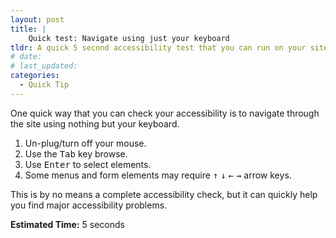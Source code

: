 ```yaml
---
layout: post
title: |
    Quick test: Navigate using just your keyboard
tldr: A quick 5 second accessibility test that you can run on your sites right now.
# date:
# last_updated:
categories:
  - Quick Tip
---
```

One quick way that you can check your accessibility is to navigate through the site using nothing but your keyboard.

1. Un-plug/turn off your mouse.
2. Use the <kbd>Tab</kbd> key browse.
3. Use <kbd>Enter</kbd> to select elements.
4. Some menus and form elements may require <kbd>&uarr;</kbd> <kbd>&darr;</kbd> <kbd>&larr;</kbd> <kbd>&rarr;</kbd> arrow keys.

This is by no means a complete accessibility check, but it can quickly help you find major accessibility problems.

**Estimated Time:** 5 seconds